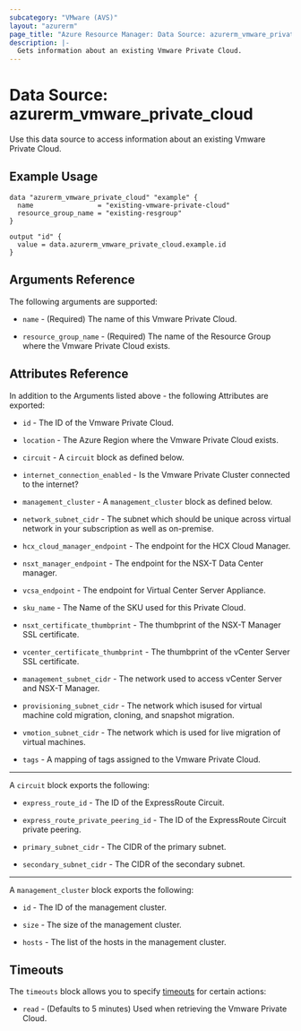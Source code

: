 ```yaml
---
subcategory: "VMware (AVS)"
layout: "azurerm"
page_title: "Azure Resource Manager: Data Source: azurerm_vmware_private_cloud"
description: |-
  Gets information about an existing Vmware Private Cloud.
---
```


# Data Source: azurerm_vmware_private_cloud

Use this data source to access information about an existing Vmware Private Cloud.

## Example Usage

```hcl
data "azurerm_vmware_private_cloud" "example" {
  name                = "existing-vmware-private-cloud"
  resource_group_name = "existing-resgroup"
}

output "id" {
  value = data.azurerm_vmware_private_cloud.example.id
}
```

## Arguments Reference

The following arguments are supported:

* `name` - (Required) The name of this Vmware Private Cloud.

* `resource_group_name` - (Required) The name of the Resource Group where the Vmware Private Cloud exists.

## Attributes Reference

In addition to the Arguments listed above - the following Attributes are exported: 

* `id` - The ID of the Vmware Private Cloud.

* `location` - The Azure Region where the Vmware Private Cloud exists.

* `circuit` - A `circuit` block as defined below.

* `internet_connection_enabled` - Is the Vmware Private Cluster connected to the internet?

* `management_cluster` - A `management_cluster` block as defined below.

* `network_subnet_cidr` - The subnet which should be unique across virtual network in your subscription as well as on-premise.

* `hcx_cloud_manager_endpoint` - The endpoint for the HCX Cloud Manager.

* `nsxt_manager_endpoint` - The endpoint for the NSX-T Data Center manager.

* `vcsa_endpoint` - The endpoint for Virtual Center Server Appliance.

* `sku_name` - The Name of the SKU used for this Private Cloud.

* `nsxt_certificate_thumbprint` - The thumbprint of the NSX-T Manager SSL certificate.

* `vcenter_certificate_thumbprint` - The thumbprint of the vCenter Server SSL certificate.

* `management_subnet_cidr` - The network used to access vCenter Server and NSX-T Manager.

* `provisioning_subnet_cidr` - The network which isused for virtual machine cold migration, cloning, and snapshot migration.

* `vmotion_subnet_cidr` - The network which is used for live migration of virtual machines.

* `tags` - A mapping of tags assigned to the Vmware Private Cloud.

---

A `circuit` block exports the following:

* `express_route_id` - The ID of the ExpressRoute Circuit.

* `express_route_private_peering_id` - The ID of the ExpressRoute Circuit private peering.

* `primary_subnet_cidr` - The CIDR of the primary subnet.

* `secondary_subnet_cidr` - The CIDR of the secondary subnet.

---

A `management_cluster` block exports the following:

* `id` - The ID of the management cluster.

* `size` - The size of the management cluster.

* `hosts` - The list of the hosts in the management cluster.

## Timeouts

The `timeouts` block allows you to specify [timeouts](https://www.terraform.io/docs/configuration/resources.html#timeouts) for certain actions:

* `read` - (Defaults to 5 minutes) Used when retrieving the Vmware Private Cloud.
